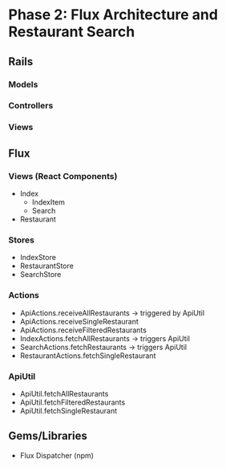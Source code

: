 # Phase 2: Flux Architecture and Restaurant Search

## Rails
### Models

### Controllers

### Views

## Flux
### Views (React Components)
* Index
  - IndexItem
  - Search
* Restaurant

### Stores
* IndexStore
* RestaurantStore
* SearchStore

### Actions
* ApiActions.receiveAllRestaurants -> triggered by ApiUtil
* ApiActions.receiveSingleRestaurant
* ApiActions.receiveFilteredRestaurants
* IndexActions.fetchAllRestaurants -> triggers ApiUtil
* SearchActions.fetchRestaurants -> triggers ApiUtil
* RestaurantActions.fetchSingleRestaurant

### ApiUtil
* ApiUtil.fetchAllRestaurants
* ApiUtil.fetchFilteredRestaurants
* ApiUtil.fetchSingleRestaurant

## Gems/Libraries
* Flux Dispatcher (npm)
